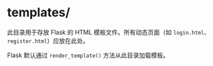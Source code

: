 # templates/

此目录用于存放 Flask 的 HTML 模板文件。所有动态页面（如 `login.html`、`register.html`）应放在此处。

Flask 默认通过 `render_template()` 方法从此目录加载模板。